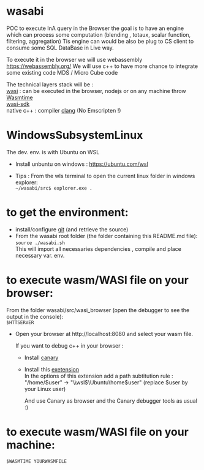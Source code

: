 
# wasabi
POC to execute InA query in the Browser the goal is to have an engine which can process some computation (blending , totaux, scalar function, filtering, aggregation)
Tis engine can would be also be plug to CS client to consume some SQL DataBase in  Live way.

To execute it in the browser we will use webassembly https://webassembly.org/
We will use c++ to have more chance to integrate some existing code MDS / Micro Cube code  

The technical layers stack will be :  
  [wasi](https://wasi.dev/)        : can be executed in the browser, nodejs or on any machine throw [Wasmtime](https://wasmtime.dev/)      
  [wasi-sdk](https://github.com/WebAssembly/wasi-sdk)  
  native c++ :  compiler [clang](https://clang.llvm.org/) (No Emscripten !)  

# WindowsSubsystemLinux
The dev. env. is with Ubuntu on WSL
  - Install unbuntu on windows :
     https://ubuntu.com/wsl

  - Tips : From the wls terminal to open the current linux folder in windows explorer:  
    <code>~/wasabi/src$ explorer.exe .</code>
  
 # to get the environment:
  
  - install/configure [git](https://teams.microsoft.com/l/entity/com.microsoft.teamspace.tab.wiki/tab::a8896480-ec96-4bc1-91fd-1f3baa4c22b9?context=%7B%22subEntityId%22%3A%22%7B%5C%22pageId%5C%22%3A16%2C%5C%22origin%5C%22%3A2%7D%22%2C%22channelId%22%3A%2219%3Afbca808d7716451fa3cf0a9679cb6970%40thread.tacv2%22%7D&tenantId=42f7676c-f455-423c-82f6-dc2d99791af7) (and retrieve the source)
  - From the wasabi root folder (the folder containing this README.md file):  
     <code>source ./wasabi.sh</code>  
        This will import all necessaries dependencies , compile and place necessary var. env.
 
 # to execute wasm/WASI file on your browser:
 From the folder wasabi/src/wasi_browser (open the debugger to see the output in the console):  
    <code>$HTTSERVER</code>
  - Open your browser at http://localhost:8080 and select your wasm file.
  
      If you want to debug c++ in your browser :
      - Install [canary](https://www.google.com/chrome/canary/)
      - Install this [exetension](https://chrome.google.com/webstore/detail/cc%20%20-devtools-support-dwa/pdcpmagijalfljmkmjngeonclgbbannb)  
        In the options of this extension add a path subtitution rule :
          "/home/$user" -> "\\wsl$\Ubuntu\home\$user" (replace $user by your Linux user) 
          
          And use Canary as browser and the Canary debugger tools as usual :)
 
 # to execute wasm/WASI file on your machine:  
 <code>$WASMTIME YOURWASMFILE</code>
 
